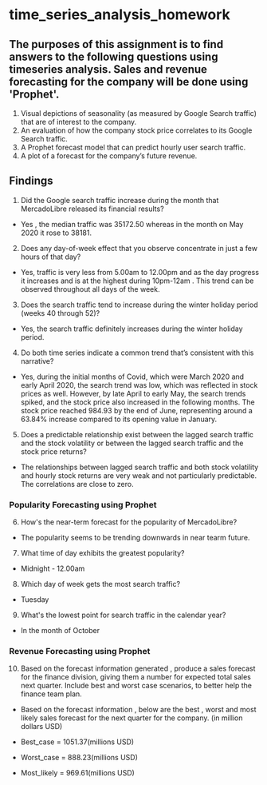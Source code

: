 # time_series_analysis_homework

## The purposes of this assignment is to find answers to the following questions using timeseries analysis. Sales and revenue forecasting for the company will be done using 'Prophet'.

1. Visual depictions of seasonality (as measured by Google Search traffic) that are of interest to the company.
2. An evaluation of how the company stock price correlates to its Google Search traffic.
3. A Prophet forecast model that can predict hourly user search traffic.
4.  A plot of a forecast for the company’s future revenue.


## Findings 

1.  Did the Google search traffic increase during the month that MercadoLibre released its financial results?

 *  Yes , the median traffic was 35172.50 whereas in the month on May 2020 it rose to 38181.

 2.  Does any day-of-week effect that you observe concentrate in just a few hours of that day?

* Yes, traffic is very less from 5.00am to 12.00pm and as the day progress it increases and is at the highest during 10pm-12am . This trend can be observed throughout all days of the week.

3. Does the search traffic tend to increase during the winter holiday period (weeks 40 through 52)?

* Yes, the search traffic definitely increases during the winter holiday period.

4. Do both time series indicate a common trend that’s consistent with this narrative?

* Yes, during the initial months of Covid, which were March 2020 and early April 2020, the search trend was low, which was reflected in stock prices as well. However, by late April to early May, the search trends spiked, and the stock price also increased in the following months. The stock price reached 984.93 by the end of June, representing around a 63.84% increase compared to its opening value in January.

5. Does a predictable relationship exist between the lagged search traffic and the stock volatility or between the lagged search traffic and the stock price returns?

* The relationships between lagged search traffic and both stock volatility and hourly stock returns are very weak and not particularly predictable. The correlations are close to zero.

### Popularity Forecasting using Prophet 
6. How's the near-term forecast for the popularity of MercadoLibre?

* The popularity seems to be trending downwards in near tearm future.

7. What time of day exhibits the greatest popularity?

* Midnight - 12.00am

8. Which day of week gets the most search traffic?

* Tuesday

9. What's the lowest point for search traffic in the calendar year?

* In the month of October

### Revenue Forecasting using Prophet 

10. Based on the forecast information generated , produce a sales forecast for the finance division, giving them a number for expected total sales next quarter. Include best and worst case scenarios, to better help the finance team plan.

* Based on the forecast information , below are the best , worst and most likely sales forecast for the next quarter for the company. (in million dollars USD)

* Best_case = 1051.37(millions USD)
* Worst_case = 888.23(millions USD)
* Most_likely = 969.61(millions USD)